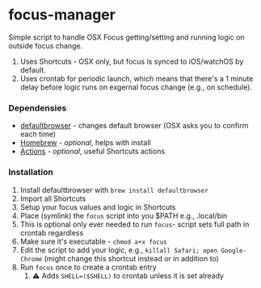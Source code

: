 # focus-manager
Simple script to handle OSX Focus getting/setting and running logic on outside focus change. 

1. Uses Shortcuts - OSX only, but focus is synced to iOS/watchOS by default.
1. Uses crontab for periodic launch, which means that there's a 1 minute delay before logic runs on exgernal focus change (e.g., on schedule).

### Dependensies

* [defaultbrowser](https://github.com/kerma/defaultbrowser) - changes default browser (OSX asks you to confirm each time)
* [Homebrew](https://brew.sh) - _optional_, helps with install
* [Actions](https://apps.apple.com/ca/app/actions/id1586435171) - _optional_, useful Shortcuts actions

### Installation
1. Install defaultbrowser with `brew install defaultbrowser`
1. Import all Shortcuts
1. Setup your focus values and logic in Shortcuts
1. Place (symlink) the `focus` script into you $PATH e.g., .local/bin
  1. This is optional only ever needed to run `focus`- script sets full path in crontab regardless
  1. Make sure it's executable - `chmod a+x focus`
1. Edit the script to add your logic, e.g., `killall Safari; open Google-Chrome` (might change this shortcut instead or in addition to)
1. Run `focus` once to create a crontab entry
    1. ⚠️  Adds `SHELL=($SHELL)` to crontab unless it is set already
